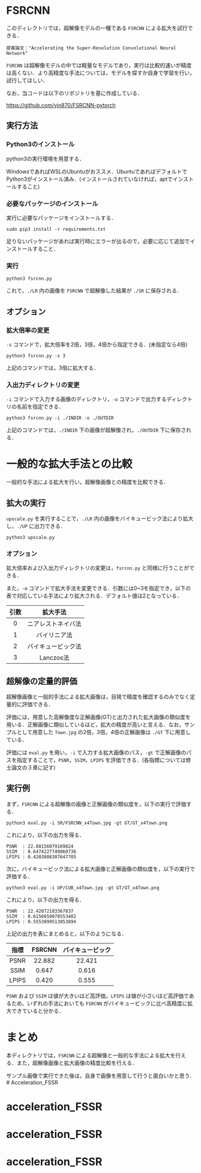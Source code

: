 # FSRCNN

このディレクトリでは，超解像モデルの一種である `FSRCNN` による拡大を試行できる．

```
提案論文："Accelerating the Super-Resolution Convolutional Neural Network"
```
`FSRCNN` は超解像モデルの中では軽量なモデルであり，実行は比較的速いが精度は高くない．より高精度な手法については，モデルを探すか自身で学習を行い，試行してほしい．

なお，当コードは以下のリポジトリを基に作成している．

https://github.com/yjn870/FSRCNN-pytorch

## 実行方法
### Python3のインストール
python3の実行環境を用意する．

WindowsであればWSLのUbuntuがおススメ．UbuntuであればデフォルトでPython3がインストール済み．(インストールされていなければ，aptでインストールすること)

### 必要なパッケージのインストール
実行に必要なパッケージをインストールする．

```
sudo pip3 install -r requirements.txt
```

足りないパッケージがあれば実行時にエラーが出るので，必要に応じて追加でインストールすること．

### 実行
```
python3 fsrcnn.py
```

これで，`./LR` 内の画像を `FSRCNN` で超解像した結果が `./SR` に保存される．

## オプション
### 拡大倍率の変更
`-s` コマンドで，拡大倍率を2倍，3倍，4倍から指定できる．(未指定なら4倍)
```
python3 fsrcnn.py -s 3
```
上記のコマンドでは，3倍に拡大する．

### 入出力ディレクトリの変更
`-i` コマンドで入力する画像のディレクトリ，`-o` コマンドで出力するディレクトリの名前を指定できる．
```
python3 fsrcnn.py -i ./INDIR -o ./OUTDIR
```
上記のコマンドでは，`./INDIR` 下の画像が超解像され，`./OUTDIR` 下に保存される．

# 一般的な拡大手法との比較

一般的な手法による拡大を行い，超解像画像との精度を比較できる．

## 拡大の実行

`upscale.py` を実行することで，`./LR` 内の画像をバイキュービック法により拡大し，`./UP` に出力できる．

```
python3 upscale.py
```

### オプション
拡大倍率および入出力ディレクトリの変更は，`fsrcnn.py` と同様に行うことができる．

また，`-m` コマンドで拡大手法を変更できる．引数には0~3を指定でき，以下の表で対応している手法により拡大される．デフォルト値は2となっている．

|引数|拡大手法|
|:---:|:---:|
|0|ニアレストネイバ法|
|1|バイリニア法|
|2|バイキュービック法|
|3|Lanczos法|

## 超解像の定量的評価
超解像画像と一般的手法による拡大画像は，目視で精度を確認するのみでなく定量的に評価できる．

評価には，用意した高解像度な正解画像(GT)と出力された拡大画像の類似度を用いる．正解画像に類似しているほど，拡大の精度が高いと言える．なお，サンプルとして用意した `Town.jpg` の2倍，3倍，4倍の正解画像は `./GT` 下に用意している．

評価には `eval.py` を用い，`-i` で入力する拡大画像のパス，`-gt` で正解画像のパスを指定することで，`PSNR`，`SSIM`，`LPIPS` を評価できる．(各指標については修士論文の３章に記す)

## 実行例
まず，`FSRCNN` による超解像の画像と正解画像の類似度を，以下の実行で評価する．
```
python3 eval.py -i SR/FSRCNN_x4Town.jpg -gt GT/GT_x4Town.png
```
これにより，以下の出力を得る．
```
PSNR  : 22.88156079169824
SSIM  : 0.6474227749860736
LPIPS : 0.4203808307647705
```

次に，バイキュービック法による拡大画像と正解画像の類似度を，以下の実行で評価する．
```
python3 eval.py -i UP/CUB_x4Town.jpg -gt GT/GT_x4Town.png
```
これにより，以下の出力を得る．
```
PSNR  : 22.42072183367837
SSIM  : 0.6156659070553402
LPIPS : 0.5553099513053894
```

上記の出力を表にまとめると，以下のようになる．

|指標|FSRCNN|バイキュービック|
|:---:|:---:|:---:|
|PSNR|22.882|22.421|
|SSIM|0.647|0.616|
|LPIPS|0.420|0.555|

`PSNR` および `SSIM` は値が大きいほど高評価，`LPIPS` は値が小さいほど高評価であるため，いずれの手法においても `FSRCNN` がバイキュービックに比べ高精度に拡大できていると分かる．

# まとめ
本ディレクトリでは，`FSRCNN` による超解像と一般的な手法による拡大を行える．また，超解像画像と拡大画像の精度比較を行える．

サンプル画像で実行できた後は，自身で画像を用意して行うと面白いかと思う．# Acceleration_FSSR
# acceleration_FSSR
# acceleration_FSSR
# acceleration_FSSR
